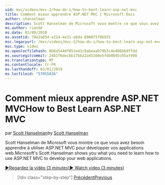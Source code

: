 ```yaml
---
uid: mvc/videos/mvc-2/how-do-i/how-to-best-learn-asp-net-mvc
title: Comment mieux apprendre ASP.NET MVC | Microsoft Docs
author: shanselman
description: Scott Hanselman de Microsoft vous montre ce que vous avez besoin apprendre à utiliser ASP.NET MVC pour développer vos applications web.
ms.author: riande
ms.date: 03/09/2010
ms.assetid: 79e2a85d-e214-4e31-a9da-0980f5f86935
msc.legacyurl: /mvc/videos/mvc-2/how-do-i/how-to-best-learn-asp-net-mvc
msc.type: video
ms.openlocfilehash: 0b8a544df051e41c9abeaab79b3c4ed06bbdffdd
ms.sourcegitcommit: 24b1f6decbb17bb22a45166e5fdb0845c65af498
ms.translationtype: MT
ms.contentlocale: fr-FR
ms.lasthandoff: 03/01/2019
ms.locfileid: "57055836"
---
```

<a name="how-to-best-learn-aspnet-mvc"></a><span data-ttu-id="4fb22-103">Comment mieux apprendre ASP.NET MVC</span><span class="sxs-lookup"><span data-stu-id="4fb22-103">How to Best Learn ASP.NET MVC</span></span>
====================
<span data-ttu-id="4fb22-104">par [Scott Hanselman](https://github.com/shanselman)</span><span class="sxs-lookup"><span data-stu-id="4fb22-104">by [Scott Hanselman](https://github.com/shanselman)</span></span>

<span data-ttu-id="4fb22-105">Scott Hanselman de Microsoft vous montre ce que vous avez besoin apprendre à utiliser ASP.NET MVC pour développer vos applications web.</span><span class="sxs-lookup"><span data-stu-id="4fb22-105">Microsoft's Scott Hanselman shows you what you need to learn how to use ASP.NET MVC to develop your web applications.</span></span>

[<span data-ttu-id="4fb22-106">&#9654;Regardez la vidéo (3 minutes)</span><span class="sxs-lookup"><span data-stu-id="4fb22-106">&#9654; Watch video (3 minutes)</span></span>](https://channel9.msdn.com/Blogs/ASP-NET-Site-Videos/how-to-best-learn-asp-net-mvc)

> [!div class="step-by-step"]
> [<span data-ttu-id="4fb22-107">Précédent</span><span class="sxs-lookup"><span data-stu-id="4fb22-107">Previous</span></span>](5-minute-introduction-to-aspnet-mvc.md)
